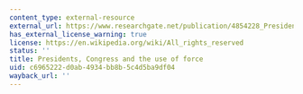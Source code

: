 ```yaml
---
content_type: external-resource
external_url: https://www.researchgate.net/publication/4854228_Presidents_Congress_and_the_Use_of_Force
has_external_license_warning: true
license: https://en.wikipedia.org/wiki/All_rights_reserved
status: ''
title: Presidents, Congress and the use of force
uid: c6965222-d0ab-4934-bb8b-5c4d5ba9df04
wayback_url: ''
---
```

